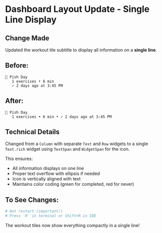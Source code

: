 # Dashboard Layout Update - Single Line Display

## Change Made

Updated the workout tile subtitle to display all information on a **single line**.

## Before:
```
💪 Pish Day
   1 exercises • 6 min
   ✓ 2 days ago at 3:45 PM
```

## After:
```
💪 Pish Day
   1 exercises • 6 min • ✓ 2 days ago at 3:45 PM
```

## Technical Details

Changed from a `Column` with separate `Text` and `Row` widgets to a single `Text.rich` widget using `TextSpan` and `WidgetSpan` for the icon.

This ensures:
- All information displays on one line
- Proper text overflow with ellipsis if needed
- Icon is vertically aligned with text
- Maintains color coding (green for completed, red for never)

## To See Changes:

```bash
# Hot restart (important!)
# Press 'R' in terminal or Shift+R in IDE
```

The workout tiles now show everything compactly in a single line!
